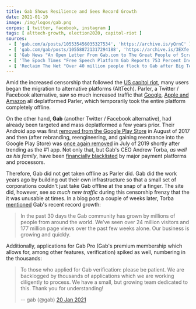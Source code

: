 ```yaml
---
title: Gab Shows Resilience and Sees Record Growth
date: 2021-01-10
image: /img/logos/gab.png
corpos: [ twitter, facebook, instagram ]
tags: [ alttech-growth, election2020, capitol-riot ]
sources:
 - [ 'gab.com/a/posts/105535456035327534', 'https://archive.is/yQrnC' ]
 - [ 'gab.com/gab/posts/105588721317294188', 'https://archive.is/3EXfe' ]
 - [ 'Gab News "An Open Letter From Gab.com to The Great People of Scranton, PA" by Andrew Torba (19 Jan 2021)', 'https://archive.is/f2pzV' ]
 - [ 'The Epoch Times "Free Speech Platform Gab Reports 753 Percent Increase in Traffic in 24 Hours" by Zachary Stieber (10 Jan 2021)', 'https://www.theepochtimes.com/free-speech-platform-gab-reports-753-percent-increase-in-traffic-in-24-hours_3650640.html' ]
 - [ 'Reclaim The Net "Over 40 million people flock to Gab after Big Tech censorship spree" by Rick Findlay (11 Jan 2021)', 'https://reclaimthenet.org/over-40-million-people-flock-to-gab/' ]
---
```


Amid the increased censorship that followed the [US capitol
riot](/t/us-capitol-riot/), many users began the migration to alternative
platforms (AltTech). Parler, a Twitter / Facebook alternative, saw so much
increased traffic that
[Google](/events/google-removes-parler-from-play-store/), [Apple and
Amazon](/events/apple-removes-parler-from-app-store/) all deplatformed Parler,
which temporarily took the entire platform completely offline.

On the other hand, **Gab** (another Twitter / Facebook alternative), had
already been targeted and mass deplatformed a few years prior. Their Android
app was first [removed from the Google Play
Store](/events/google-removes-gab-from-play-store/) in August of 2017 and then
(after rebranding, reengineering, and gaining reentrance into the Google Play
Store) was [once again removed](/events/google-bans-gab-from-play-store-again/)
in July of 2019 shortly after trending as the #1 app. Not only that, but Gab's
CEO Andrew Torba, _as well as his family_, have been [financially
blacklisted](https://archive.is/YTQNV) by major payment platforms and
processors.

Therefore, Gab did not get taken offline as Parler did. Gab did the work years
ago by building out their own infrastructure so that a small set of
corporations couldn't just take Gab offline at the snap of a finger. The site
did, however, see _so much new traffic_ during this censorship frenzy that the
it was unusable at times. In a blog post a couple of weeks later, Torba
[mentioned](https://archive.is/f2pzV#selection-567.0-567.224) Gab's recent
record growth:

> In the past 30 days the Gab community has grown by millions of people from
> around the world. We’ve seen over 24 million visitors and 177 million page
> views over the past few weeks alone. Our business is growing and quickly.

Additionally, applications for Gab Pro (Gab's premium membership which allows
for, among other features, verification) spiked as well, numbering in the
thousands:

> To those who applied for Gab verification: please be patient. We are
> backlogged by thousands of applications which we are working diligently to
> process. We have a small, but growing team dedicated to this. Thank you for
> understanding!
>
> -- gab (@gab) [20 Jan 2021](https://gab.com/gab/posts/105588721317294188)

